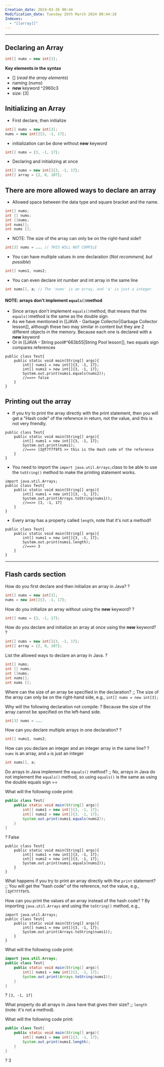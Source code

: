 ```yaml
---
Creation_date: 2024-03-26 00:44
Modification_date: Tuesday 26th March 2024 00:44:18
Indexes:
  - "[[array]]"
---
```


----

## Declaring an Array

```java
int[] nums = new int[3];
```

**Key elements in the syntax**
- [] (*read the array elements*)
- naming (*nums*)
- **new** keyword ^2960c3
- size: \[3]

## Initializing an Array

- First declare, then initialize
```java
int[] nums = new int[3];
nums = new int[]{3, -1, 17};
```

- initialization can be done without **new** keyword
```java
int[] nums = {3, -1, 17};
```

- Declaring and initializing at once
```java
int[] nums = new int[]{3, -1, 17};
int[] array = {2, 0, 107};
```

## There are more allowed ways to declare an array
- Allowed space between the data type and square bracket and the name.
```java
int[] nums;
int [] nums;
int []nums;
int nums[];
int nums [];
```

- NOTE: The size of the array can only be on the right-hand side!!
```java
int[3] nums = ... // THIS WILL NOT COMPILE
```

- You can have multiple values in one declaration (*Not recommend, but possible*)
```java
int[] nums1, nums2;
```

- You can even declare int number and int array in the same line
```java
int nums[], a; // The 'nums' is an array, and 'a' is just a integer
```

#### NOTE: arrays don't implement `equals()`method
- Since arrays don't implement `equals()`method, that means that the `equals()`method is the same as the double sign. 
- As we have mentioned in [[JAVA - Garbage Collector|Garbage Collector lesson]], although these two may similar in content but they are 2 different objects in the memory. Because each one is declared with a **new** keyword
- Or in [[JAVA - String pool#^663b55|String Pool lesson]], two equals sign compares references
```run-java
public class Test{
	public static void main(String[] args){
		int[] nums1 = new int[]{3, -1, 17};
		int[] nums2 = new int[]{3, -1, 17};
		System.out.print(nums1.equals(nums2));
		//==>> false
	}
}
```

## Printing out the array

- If you try to print the array directly with the print statement, then you will get a "Hash code" of the reference in return, not the value, and this is not very friendly.
```run-java
public class Test{
	public static void main(String[] args){
		int[] nums1 = new int[]{3, -1, 17};
		System.out.print(nums1);
		//==>> [I@f7f7f9f5 >> this is the Hash code of the reference
	}
}
```

- You need to import the `import java.util.Arrays;`class to be able to use the `toString()` method to make the printing statement works.
```run-java
import java.util.Arrays;
public class Test{
	public static void main(String[] args){
		int[] nums1 = new int[]{3, -1, 17};
		System.out.print(Arrays.toString(nums1));
		//==>> [3, -1, 17]
	}
}
```

- Every array has a property called `length`, note that it's not a method!!
```run-java
public class Test{
	public static void main(String[] args){
		int[] nums1 = new int[]{3, -1, 17};
		System.out.print(nums1.length);
		//==>> 3
	}
}
```


---
## Flash cards section

How do you first declare and then initialize an array in Java?
?
```java
int[] nums = new int[3];
nums = new int[]{3, -1, 17};
```
<!--SR:!2024-08-06,4,270-->

How do you initialize an array without using the **new** keyword?
?
```java
int[] nums = {3, -1, 17};
```

How do you declare and initialize an array at once using the **new** keyword?
?
```java
int[] nums = new int[]{3, -1, 17};
int[] array = {2, 0, 107};
```

List the allowed ways to declare an array in Java.
?
```java
int[] nums;
int [] nums;
int []nums;
int nums[];
int nums [];
```

Where can the size of an array be specified in the declaration? ;; The size of the array can only be on the right-hand side, e.g., `int[] nums = new int[3];`

Why will the following declaration not compile:
?
Because the size of the array cannot be specified on the left-hand side.
```java
int[3] nums = ...
```

How can you declare multiple arrays in one declaration?
?
```java
int[] nums1, nums2;
```

How can you declare an integer and an integer array in the same line?
?
`nums` is an array, and `a` is just an integer
```java
int nums[], a;
```

Do arrays in Java implement the `equals()` method? ;; No, arrays in Java do not implement the `equals()` method, so using `equals()` is the same as using the double equals sign ==

What will the following code print:
```java
public class Test{
    public static void main(String[] args){
        int[] nums1 = new int[]{3, -1, 17};
        int[] nums2 = new int[]{3, -1, 17};
        System.out.print(nums1.equals(nums2));
    }
}
```
?
False
```run-java
public class Test{
    public static void main(String[] args){
        int[] nums1 = new int[]{3, -1, 17};
        int[] nums2 = new int[]{3, -1, 17};
        System.out.print(nums1.equals(nums2));
    }
}
```

What happens if you try to print an array directly with the `print` statement? ;; You will get the "hash code" of the reference, not the value, e.g., `[I@f7f7f9f5`.

How can you print the values of an array instead of the hash code?
?
By importing `java.util.Arrays` and using the `toString()` method, e.g.,
```run-java
import java.util.Arrays;
public class Test{
    public static void main(String[] args){
        int[] nums1 = new int[]{3, -1, 17};
        System.out.print(Arrays.toString(nums1));
    }
}
```

What will the following code print:
```java
import java.util.Arrays;
public class Test{
    public static void main(String[] args){
        int[] nums1 = new int[]{3, -1, 17};
        System.out.print(Arrays.toString(nums1));
    }
}
```
?
`[3, -1, 17]`

What property do all arrays in Java have that gives their size? ;; `length` (note: it's not a method).
<!--SR:!2024-08-06,4,270-->

What will the following code print:
```java
public class Test{
    public static void main(String[] args){
        int[] nums1 = new int[]{3, -1, 17};
        System.out.print(nums1.length);
    }
}
```
?
3








